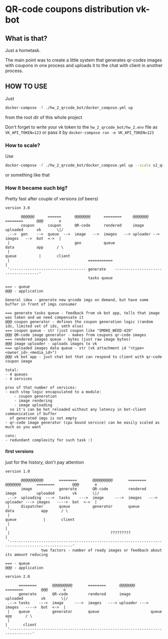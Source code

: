 # QR-code coupons distribution vk-bot

## What is that?

Just a hometask.

The main point was to create a little system that generates qr-codes images with coupons in one process and uploads it to the chat with client in another process.

## HOW TO USE

Just
```bash
docker-compose -f ./hw_2_qrcode_bot/docker_compose.yml up
```
from the root dir of this whole project

Don't forget to write your vk token to the `hw_2_qrcode_bot/hw_2.env` file as `VK_API_TOKEN=123` or pass it by `docker-compose run -e VK_API_TOKEN=123`

### How to scale?

Use
```bash
docker-compose -f ./hw_2_qrcode_bot/docker_compose.yml up --scale s2_qrcode_img_generator=6
```
or something like that

### How it became such big?

Pretty fast after couple of versions (of beers) 
```
version 3.0

       @@@@@@      ======      @@@@@@@      ========     @@@@@@@      ========      @@@       o
       coupon      coupon      QR-code      rendered     image        uploaded      vk       \|/
 .-->  gen    -->  queue  -->  image   -->  images   --> uploader --> images   -->  bot  <->  |
 |                             gen          queue                     data          app      / \
 |                                                                    queue          |       client
 |                                   ===========                                     |
 '---------------------------------- generate    ------------------------------------'
                                     tasks queue
                                           
=== - queue                                                  
@@@ - application 

General idea - generate new qrcode imgs on demand, but have some buffer in front of imgs consumer

=== generate tasks queue - feedback from vk bot app, tells that image was taken and we need compensate it
@@@ coupon generator - defines the coupon generation logic (random ids, limited set of ids, smth else)
=== coupon queue - str (just coupon like "SMOKE_WEED-420"
@@@ QR-code image generator - makes from coupons qr-code images
=== rendered images queue - bytes (just raw image bytes)
@@@ image uploader - uploads images to vk
=== uploaded images data queue - str (vk attachment id "<type><owner_id>_<media_id>")
@@@ vk bot app - just chat bot that can respond to client with qr-code coupon image

total: 
- 4 queues
- 4 services

pros of that number of services:
- each step logic encapsulated to a module:
    - coupon generation
    - image rendering
    - image uploading
  so it's can be hot reloaded without any latency in bot-client communication if buffer 
  of generated imgs is not empty
- qr-code image generator (cpu bound service) can be easily scaled as much as you want

cons:
- redundant complexity for such task :)
```


#### first versions
just for the history, don't pay attention
```
version 1.0

       @@@@@@@@@@       ========       @@@@@@@@@       ========      @@@@@@@       ========        @@@       o
       image            generate       QR-code         rendered      image         uploaded        vk       \|/
 .-->  uploading  --->  tasks    --->  image     --->  images   ---> uploader ---> images   ---->  bot  <->  |
 |     dispatcher       queue          generator       queue                       data            app      / \
 |                                                                                 queue            |       client
 |                                                                                                  |
 |                                             ?????????                                            |
 '--------------------------------------------------------------------------------------------------'
                two factors - number of ready images or feedback about its amount reducing
                
=== - queue
@@@ - application                
```

```
version 2.0

      ========       @@@@@@@@@       ========      @@@@@@@       ========        @@@       o
      generate       QR-code         rendered      image         uploaded        vk       \|/
 .--> tasks    --->  image     --->  images   ---> uploader ---> images   ---->  bot  <->  |
 |    queue          generator       queue                       queue           app      / \
 |                                                                                |       client
 '--------------------------------------------------------------------------------'
```
